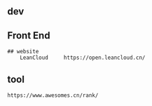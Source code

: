 ## dev


## Front End
    ## website
        LeanCloud     https://open.leancloud.cn/ 
## tool
    https://www.awesomes.cn/rank/
    
    
    